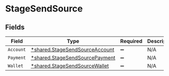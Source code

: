 # StageSendSource


## Fields

| Field                                                                                  | Type                                                                                   | Required                                                                               | Description                                                                            |
| -------------------------------------------------------------------------------------- | -------------------------------------------------------------------------------------- | -------------------------------------------------------------------------------------- | -------------------------------------------------------------------------------------- |
| `Account`                                                                              | [*shared.StageSendSourceAccount](../../../pkg/models/shared/stagesendsourceaccount.md) | :heavy_minus_sign:                                                                     | N/A                                                                                    |
| `Payment`                                                                              | [*shared.StageSendSourcePayment](../../../pkg/models/shared/stagesendsourcepayment.md) | :heavy_minus_sign:                                                                     | N/A                                                                                    |
| `Wallet`                                                                               | [*shared.StageSendSourceWallet](../../../pkg/models/shared/stagesendsourcewallet.md)   | :heavy_minus_sign:                                                                     | N/A                                                                                    |
